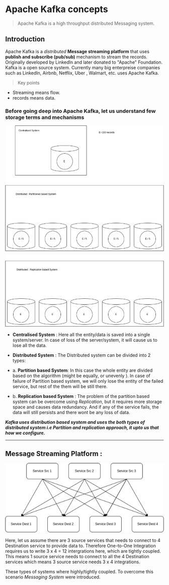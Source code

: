 # Apache Kafka concepts

> Apache Kafka is a high throughput distributed Messaging system.

## Introduction

Apache Kafka is a *distributed* **Message streaming platform** that uses **publish and subscribe (pub/sub)** mechanism to stream the records. Originally developed by LinkedIn and later donated to "Apache" Foundation. Kafka is a open source system. Currently many big enterpreise companies such as LinkedIn, Airbnb, Netflix, Uber , Walmart, etc. uses Apache Kafka.

> Key points
* Streaming means flow.
* records means data.


### Before going deep into Apache Kafka, let us understand few storage terms and mechanisms


![Link](storage.png)

* **Centralised System** : Here all the entity/data is saved into a single system/server. In case of loss of the server/system, it will cause us to lose all the data.

* **Distributed System** : The Distributed system can be divided into 2 types:
* a. **Partition based System**: In this case the whole entity are divided based on the algorithm (might be equally, or unevenly ). In case of failure of Partition based system, we will only lose the entity of the failed service, but rest of the them will be still there.

* b. **Replication based System** : The problem of the partition based system can be overcome using *Replication*, but it requires more storage space and causes data redundancy. And if any of the service fails, the data will still persists and there wont be any loss of data.


***Kafka uses distribution based system and uses the both types of distributed system i.e Partition and replication approach, it upto us that how we configure.***

--- 
## Message Streaming Platform :

![](one_to_one_integration.png)

Here, let us assume there are 3 source services that needs to connect to 4 Destination service to provide data to. Therefore One-to-One Integration requires us to write 3 x 4 = 12 intergrations here, which are tightly coupled. This means 1 source service needs to connect to all the 4 Destination services which means 3 source service needs 3 x 4 integrations.

These types of systems where highly/tightly coupled. To overcome this scenario *Messaging System* were introduced.

